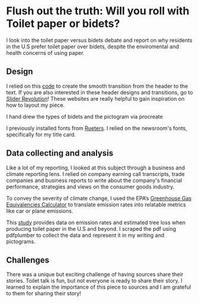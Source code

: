 # Flush out the truth: Will you roll with Toilet paper or bidets?

I look into the toilet paper versus bidets debate and report on why residents in the U.S prefer toilet paper over bidets, despite the enviromental and health concerns of using paper.

## Design

I relied on this <a href="https://codepen.io/tsimenis/pen/xVPLjp">code</a> to create the smooth transition from the header to the text. If you are also interested in these header designs and transitions, go to <a href="https://www.sliderrevolution.com/resources/css-header/">Slider Revolution</a>! These websites are really helpful to gain inspiration on how to layout my piece.

I hand drew the types of bidets and the pictogram via procreate

I previously installed fonts from <a href="https://www.thomsonreuters.com/en-us/help/ultratax-cs/get-started/install-and-update/reinstall-fonts">Rueters</a>. I relied on the newsroom's fonts, specifically for my title card.

## Data collecting and analysis

Like a lot of my reporting, I looked at this subject through a business and climate reporting lens. I relied on company earning call transcripts, trade companies and business reports to write about the company's financial performance, strategies and views on the consumer goods industry.

To convey the severity of climate change, I used the EPA’s <a href="https://www.epa.gov/energy/greenhouse-gas-equivalencies-calculator">Greenhouse Gas Equivalencies Calculator</a> to translate emission rates into relatable metrics like car or plane emissions.

This <a href="https://drive.google.com/file/d/1IOBDcixSgD5Lgz2gT3UmPb0i4EIvI4bs/view?pli=1">study</a> provides data on emission rates and estimated tree loss when producing toilet paper in the U.S and beyond. I scraped the pdf using pdfplumber to collect the data and represent it in my writing and pictograms.

## Challenges

There was a unique but exciting challenge of having sources share their stories. Toilet talk is fun, but not everyone is ready to share their story. I learned to explain the importance of this piece to sources and I am grateful to them for sharing their story!
